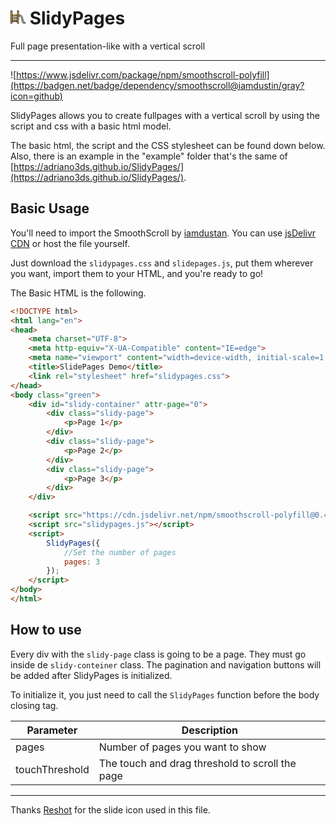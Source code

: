 # <svg style="max-width: 24px" xmlns="http://www.w3.org/2000/svg" viewBox="0 0 511.998 511.998" style="enable-background:new 0 0 511.998 511.998" xml:space="preserve"><path style="fill:#fec95b" d="M8.889 40.981h42.787v430.042H8.889zM235.674 40.981h42.787v430.042h-42.787z"/><path style="fill:#dcebef" d="M503.111 471.018h-32.13c-32.453 0-60.684-22.227-68.3-53.774l-28.79-119.272c-10.678-44.238-49.919-75.134-95.427-75.134v-42.792c65.345 0 121.692 44.364 137.024 107.886l28.79 119.271c2.977 12.334 14.014 21.024 26.702 21.024 17.745 0 32.13 14.385 32.13 32.13v10.662h.001z"/><path style="fill:#fec95b" d="M51.679 180.049h183.997v42.787H51.679zM51.679 274.181h183.997v42.787H51.679zM51.679 368.325h183.997v42.787H51.679z"/><path style="fill:#e2ad50" d="M199.109 180.049h36.564v42.787h-36.564zM199.109 274.181h36.564v42.787h-36.564zM199.109 368.325h36.564v42.787h-36.564z"/><path d="M470.981 419.337a18.53 18.53 0 0 1-18.062-14.221l-28.79-119.271c-15.599-64.628-71.137-110.596-136.776-114.425V40.98a8.89 8.89 0 0 0-8.889-8.889h-42.79a8.89 8.89 0 0 0-8.889 8.889v130.175H117.334a8.89 8.89 0 0 0 0 17.778h109.451v25.011H60.568v-25.011h27.135a8.89 8.89 0 0 0 0-17.778H60.568V40.98a8.89 8.89 0 0 0-8.889-8.889H8.889A8.888 8.888 0 0 0 0 40.98v430.037a8.89 8.89 0 0 0 8.889 8.889h42.79a8.89 8.89 0 0 0 8.889-8.889v-51.015h166.217v51.016a8.89 8.89 0 0 0 8.889 8.889h42.79a8.89 8.89 0 0 0 8.889-8.889v-66.8a8.89 8.89 0 0 0-17.778 0v57.911h-25.011V49.869h25.011v324.716a8.89 8.89 0 0 0 17.778 0V232.17c13.434 1.327 26.382 5.646 37.878 12.7a8.886 8.886 0 0 0 12.225-2.929 8.89 8.89 0 0 0-2.929-12.225c-14.294-8.77-30.449-14.025-47.175-15.403v-25.086c57.388 3.802 105.829 44.175 119.493 100.788l28.79 119.271a36.257 36.257 0 0 0 35.344 27.827c12.815 0 23.24 10.425 23.24 23.24v1.773h-23.24c-28.449 0-52.983-19.315-59.658-46.971l-28.79-119.272c-4.148-17.185-12.517-33.187-24.201-46.277a8.891 8.891 0 0 0-13.264 11.84c9.74 10.911 16.72 24.262 20.184 38.609l28.79 119.272c8.61 35.668 40.248 60.578 76.94 60.578h32.13a8.89 8.89 0 0 0 8.889-8.889v-10.662c.001-22.617-18.4-41.017-41.018-41.017zM226.786 308.084H60.568v-25.011h166.217v25.011zM60.568 325.862h166.217v33.57H60.568v-33.57zm166.218-94.138v33.571H60.568v-33.571h166.218zM42.79 462.129H17.779V49.869H42.79v412.26zm17.778-59.906v-25.011h166.217v25.011H60.568z"/></svg> SlidyPages 

Full page presentation-like with a vertical scroll

---
![https://www.jsdelivr.com/package/npm/smoothscroll-polyfill](https://badgen.net/badge/dependency/smoothscroll@iamdustin/gray?icon=github)

SlidyPages allows you to create fullpages with a vertical scroll by using the script and css with a basic html model.

The basic html, the script and the CSS stylesheet can be found down below. Also, there is an example in the "example" folder that's the same of [https://adriano3ds.github.io/SlidyPages/](https://adriano3ds.github.io/SlidyPages/).


## Basic Usage

You'll need to import the SmoothScroll by [iamdustan](https://github.com/iamdustan/smoothscroll/). You can use [jsDelivr CDN](https://www.jsdelivr.com/package/npm/smoothscroll-polyfill) or host the file yourself.

Just download the `slidypages.css` and `slidepages.js`, put them wherever you want, import them to your HTML, and you're ready to go!

The Basic HTML is the following.

```HTML
<!DOCTYPE html>
<html lang="en">
<head>
	<meta charset="UTF-8">
	<meta http-equiv="X-UA-Compatible" content="IE=edge">
	<meta name="viewport" content="width=device-width, initial-scale=1.0">
	<title>SlidePages Demo</title>
	<link rel="stylesheet" href="slidypages.css">
</head>
<body class="green">
	<div id="slidy-container" attr-page="0">
		<div class="slidy-page">
			<p>Page 1</p>
		</div>
		<div class="slidy-page">
			<p>Page 2</p>
		</div>
		<div class="slidy-page">
			<p>Page 3</p>
		</div>
	</div>

	<script src="https://cdn.jsdelivr.net/npm/smoothscroll-polyfill@0.4.4/dist/smoothscroll.min.js"></script>
	<script src="slidypages.js"></script>
	<script>
		SlidyPages({
			//Set the number of pages
			pages: 3
		});
	</script>
</body>
</html>
```

## How to use

Every div with the `slidy-page` class is going to be a page. They must go inside de `slidy-conteiner` class. The pagination and navigation buttons will be added after SlidyPages is initialized.

To initialize it, you just need to call the `SlidyPages` function before the body closing tag.

| Parameter | Description |
| -- | -- |
| pages | Number of pages you want to show |
| touchThreshold | The touch and drag threshold to scroll the page | 

---

Thanks [Reshot](https://www.reshot.com) for the slide icon used in this file.